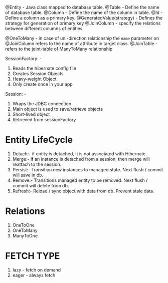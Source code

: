 @Entity - Java class mapped to database table.
@Table - Define the name of database table.
@Column - Define the name of the column in table.
@Id - Define a column as a primary key.
@GeneratedValue(strategy) - Defines the strategy for generation of primary key
@JoinColumn - specify the relations between different columns of entities

@OneToMany - in case of uni-direction relationship the `name` parameter on @JoinColumn refers to the name of attribute in
target class.
@JoinTable - refers to the joint-table of ManyToMany relationship

SessionFactory: - 
1) Reads the hibernate config file
2) Creates Session Objects
3) Heavy-weight Object
4) Only create once in your app

Session: -
1) Wraps the JDBC connection
2) Main object is used to save/retrieve objects 
3) Short-lived object
4) Retrieved from sessionFactory


# Entity LifeCycle
1) Detach:- if entity is detached, it is not associated with Hibernate.
2) Merge:- If an instance is detached from a session, then  merge will reattach to the session.
3) Persist:- Transition new instances to managed state. Next flush / commit will save in db.
4) Remove:- Transitions managed entity to be removed. Next flush / commit will delete from db.
5) Refresh:- Reload / sync object with data from db. Prevent stale data. 


# Relations
1) OneToOne
2) OneToMany
3) ManyToOne

# FETCH TYPE
1) lazy - fetch on demand
2) eager - always fetch